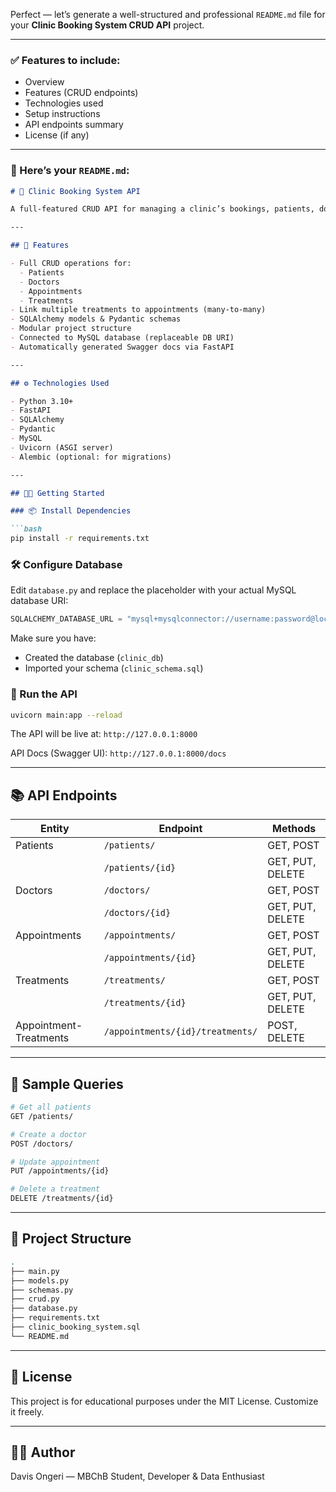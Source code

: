 Perfect — let’s generate a well-structured and professional `README.md` file for your **Clinic Booking System CRUD API** project.

---

### ✅ Features to include:

* Overview
* Features (CRUD endpoints)
* Technologies used
* Setup instructions
* API endpoints summary
* License (if any)

---

### 📄 Here’s your `README.md`:

````markdown
# 🏥 Clinic Booking System API

A full-featured CRUD API for managing a clinic’s bookings, patients, doctors, appointments, and treatments. Built with **FastAPI** and **MySQL**, this project demonstrates backend API development using modern Python tools and relational database integration.

---

## 🚀 Features

- Full CRUD operations for:
  - Patients
  - Doctors
  - Appointments
  - Treatments
- Link multiple treatments to appointments (many-to-many)
- SQLAlchemy models & Pydantic schemas
- Modular project structure
- Connected to MySQL database (replaceable DB URI)
- Automatically generated Swagger docs via FastAPI

---

## ⚙️ Technologies Used

- Python 3.10+
- FastAPI
- SQLAlchemy
- Pydantic
- MySQL
- Uvicorn (ASGI server)
- Alembic (optional: for migrations)

---

## 🧑‍💻 Getting Started

### 📦 Install Dependencies

```bash
pip install -r requirements.txt
````

### 🛠 Configure Database

Edit `database.py` and replace the placeholder with your actual MySQL database URI:

```python
SQLALCHEMY_DATABASE_URL = "mysql+mysqlconnector://username:password@localhost/clinic_db"
```

Make sure you have:

* Created the database (`clinic_db`)
* Imported your schema (`clinic_schema.sql`)

### 🚀 Run the API

```bash
uvicorn main:app --reload
```

The API will be live at: `http://127.0.0.1:8000`

API Docs (Swagger UI): `http://127.0.0.1:8000/docs`

---

## 📚 API Endpoints

| Entity                 | Endpoint                         | Methods          |
| ---------------------- | -------------------------------- | ---------------- |
| Patients               | `/patients/`                     | GET, POST        |
|                        | `/patients/{id}`                 | GET, PUT, DELETE |
| Doctors                | `/doctors/`                      | GET, POST        |
|                        | `/doctors/{id}`                  | GET, PUT, DELETE |
| Appointments           | `/appointments/`                 | GET, POST        |
|                        | `/appointments/{id}`             | GET, PUT, DELETE |
| Treatments             | `/treatments/`                   | GET, POST        |
|                        | `/treatments/{id}`               | GET, PUT, DELETE |
| Appointment-Treatments | `/appointments/{id}/treatments/` | POST, DELETE     |

---

## 🧪 Sample Queries

```bash
# Get all patients
GET /patients/

# Create a doctor
POST /doctors/

# Update appointment
PUT /appointments/{id}

# Delete a treatment
DELETE /treatments/{id}
```

---

## 📂 Project Structure

```bash
.
├── main.py
├── models.py
├── schemas.py
├── crud.py
├── database.py
├── requirements.txt
├── clinic_booking_system.sql
└── README.md
```

---

## 📄 License

This project is for educational purposes under the MIT License. Customize it freely.

---

## 👨‍⚕️ Author

Davis Ongeri — MBChB Student, Developer & Data Enthusiast

```




